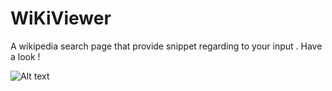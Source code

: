# WiKiViewer
A wikipedia search page that provide snippet regarding to your input .
Have a look !

![Alt text](http://i67.tinypic.com/or026g.png)
